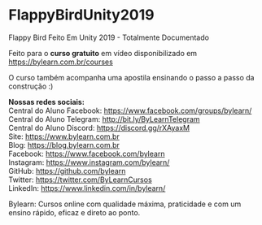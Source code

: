 # FlappyBirdUnity2019  
Flappy Bird Feito Em Unity 2019 - Totalmente Documentado  

Feito para o **curso gratuito** em vídeo disponibilizado em https://bylearn.com.br/courses  

O curso também acompanha uma apostila ensinando o passo a passo da construção :)  

**Nossas redes sociais:**   
Central do Aluno Facebook: https://www.facebook.com/groups/bylearn/  
Central do Aluno Telegram: http://bit.ly/ByLearnTelegram  
Central do Aluno Discord: https://discord.gg/rXAyaxM  
Site: https://www.bylearn.com.br  
Blog: https://blog.bylearn.com.br  
Facebook: https://www.facebook.com/bylearn  
Instagram: https://www.instagram.com/bylearn/  
GitHub: https://github.com/bylearn  
Twitter: https://twitter.com/ByLearnCursos  
LinkedIn: https://www.linkedin.com/in/bylearn/  


Bylearn: Cursos online com qualidade máxima, praticidade e com um ensino rápido, eficaz e direto ao ponto.  
